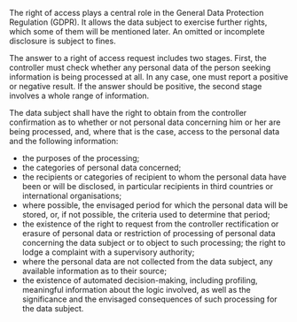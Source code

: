 The right of access plays a central role in the General Data Protection Regulation (GDPR). It allows the data subject to exercise further rights, which some of them will be mentioned later. An omitted or incomplete disclosure is subject to fines.

The answer to a right of access request includes two stages. First, the controller must check whether any personal data of the person seeking information is being processed at all. In any case, one must report a positive or negative result. If the answer should be positive, the second stage involves a whole range of information. 

The data subject shall have the right to obtain from the controller confirmation as to whether or not personal data concerning him or her are being processed, and, where that is the case, access to the personal data and the following information:
- the purposes of the processing;
- the categories of personal data concerned;
- the recipients or categories of recipient to whom the personal data have been or will be disclosed, in particular recipients in third countries or international organisations;
- where possible, the envisaged period for which the personal data will be stored, or, if not possible, the criteria used to determine that period;
- the existence of the right to request from the controller rectification or erasure of personal data or restriction of processing of personal data concerning the data subject or to object to such processing;
the right to lodge a complaint with a supervisory authority;
- where the personal data are not collected from the data subject, any available information as to their source;
- the existence of automated decision-making, including profiling, meaningful information about the logic involved, as well as the significance and the envisaged consequences of such processing for the data subject.
